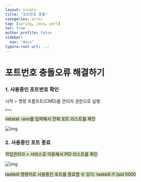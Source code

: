 ```yaml
---
layout: single
title: "포트번호 충돌"
categories: error
tag: [spring, java, port]
toc: true
author_profile: false
sidebar:
  nav: "docs"
typora-root-url: ../
---
```


# 포트번호 충돌오류 해결하기



### 1. 사용중인 포트번호 확인 

시작 > 명령 프롬프트(CMD)를 관리자 권한으로 실행.

<img src="https://velog.velcdn.com/images%2Fs2ilver8%2Fpost%2F8a7cafa5-cabb-446c-87fd-2c3e83ca7f58%2Fimage.png" alt="img" style="zoom: 50%;" /> 

<span style="background-color:#D5E3BF">netstat -ano를 입력해서 전체 포트 리스트를 확인</span>



![img](https://velog.velcdn.com/images%2Fs2ilver8%2Fpost%2F763e4f75-056d-423a-86d2-45f2193dcb02%2Fimage.png)

### 2. 사용중인 포트 종료

<span style="background-color:#D5E3BF">작업관리자 > 서비스로 이동해서 PID 리스트를 확인</span>

![img](https://velog.velcdn.com/images%2Fs2ilver8%2Fpost%2F4a37a52e-3b33-4a6b-9cc4-34c162bf0aa0%2Fimage.png)



<span style="background-color:#D5E3BF">taskkill 명령어로 사용중인 포트를 종료할 수 있다. taskkill /f /pid 0000</span>
